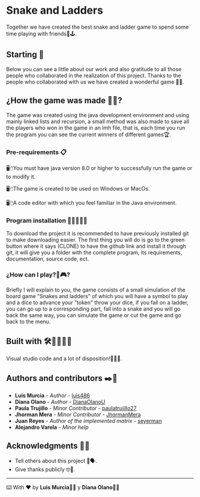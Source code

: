 # Snake and Ladders

Together we have created the best snake and ladder game to spend some time playing with friends🐍🕹.

## Starting 🚀

Below you can see a little about our work and also gratitude to all those people who collaborated in the realization of this project. Thanks to the people who collaborated with us we have created a wonderful game 🤝👫.

## ¿How the game was made 👀🤔?

The game was created using the java development environment and using mainly linked lists and recursion, a small method was also made to save all the players who won in the game in an lmh file, that is, each time you run the program you can see the current winners of different games🏆.

### Pre-requirements 📋

🖥🖱You must have java version 8.0 or higher to successfully run the game or to modify it.

🖥🖱The game is created to be used on Windows or MacOs.

🖥🖱A code editor with which you feel familiar in the Java environment.

### Program installation 👨‍💻👩‍💻🔐

To download the project it is recommended to have previously installed git to make downloading easier. The first thing you will do is go to the green button where it says (CLONE) to have the github link and install it through git, it will give you a folder with the complete program, its requirements, documentation, source code, ect.

### ¿How can I play?👾🎮?

Briefly I will explain to you, the game consists of a small simulation of the board game "Snakes and ladders" of which you will have a symbol to play and a dice to advance your "token" throw your dice, if you fall on a ladder, you can go up to a corresponding part, fall into a snake and you will go back the same way, you can simulate the game or cut the game and go back to the menu.

## Built with 🛠️👨‍💻👩‍💻

Visual studio code and a lot of disposition!🙌🤩🥳.

## Authors and contributors ✒️👥

* **Luis Murcia** - *Author* - [luis486](https://github.com/luis486)
* **Diana Olano** - *Author* - [DianaOlanoU](https://github.com/DianaOlanoU)
* **Paula Trujillo** - *Minor Contributor* - [paulatrujillo27](https://github.com/paulatrujillo27)
* **Jhorman Mera** - *Minor Contributor* - [JhormanMera](https://github.com/JhormanMera)
* **Juan Reyes** - *Author of the implemented matrix* - [seyerman](https://github.com/seyerman)
* **Alejandro Varela** - *Minor help*

## Acknowledgments 🎁🥳

* Tell others about this project 📢🗣.
* Give thanks publicly 🤓🤳.



---
⌨️ With ❤️ by **Luis Murcia**👨‍💻 y **Diana Olano**👩‍💻
